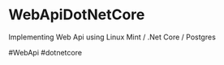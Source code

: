 # WebApiDotNetCore
Implementing Web Api using Linux Mint / .Net Core / Postgres

#WebApi #dotnetcore

